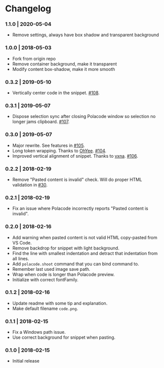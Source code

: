 # Changelog
### 1.1.0 | 2020-05-04

- Remove settings, always have box shadow and transparent background

### 1.0.0 | 2018-05-03

- Fork from origin repo
- Remove container background, make it transparent
- Modify content box-shadow, make it more smooth

### 0.3.2 | 2019-05-10

- Vertically center code in the snippet. [#108](https://github.com/moyus/snapcode/issues/108).

### 0.3.1 | 2019-05-07

- Dispose selection sync after closing Polacode window so selection no longer jams clipboard. [#107](https://github.com/moyus/snapcode/issues/107).

### 0.3.0 | 2019-05-07

- Major rewrite. See features in [#105](https://github.com/octref/polacode/pull/105).
- Long token wrapping. Thanks to [OhYee](https://github.com/OhYee). [#104](https://github.com/octref/polacode/pull/104).
- Improved vertical alignment of snippet. Thanks to [vxna](https://github.com/vxna). [#106](https://github.com/octref/polacode/pull/106).

### 0.2.2 | 2018-02-19

- Remove "Pasted content is invalid" check. Will do proper HTML validation in [#30](https://github.com/octref/polacode/issues/30).

### 0.2.1 | 2018-02-19

- Fix an issue where Polacode incorrectly reports "Pasted content is invalid".

### 0.2.0 | 2018-02-16

- Add warning when pasted content is not valid HTML copy-pasted from VS Code.
- Remove backdrop for snippet with light background.
- Find the line with smallest indentation and detract that indentation from all lines.
- Add `polacode.shoot` command that you can bind command to.
- Remember last used image save path.
- Wrap when code is longer than Polacode preview.
- Initialize with correct fontFamily.

### 0.1.2 | 2018-02-16

- Update readme with some tip and explanation.
- Make default filename `code.png`.

### 0.1.1 | 2018-02-15

- Fix a Windows path issue.
- Use correct background for snippet when pasting.

### 0.1.0 | 2018-02-15

- Initial release
